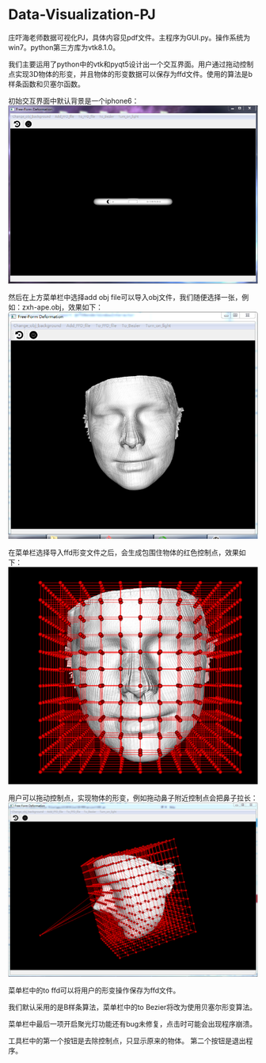 # Data-Visualization-PJ

庄吓海老师数据可视化PJ，具体内容见pdf文件。主程序为GUI.py。操作系统为win7。python第三方库为vtk8.1.0。

我们主要运用了python中的vtk和pyqt5设计出一个交互界面。用户通过拖动控制点实现3D物体的形变，并且物体的形变数据可以保存为ffd文件。使用的算法是b样条函数和贝塞尔函数。

初始交互界面中默认背景是一个iphone6：
![Image text](https://github.com/James0231/Data-Visualization-PJ/blob/master/img-folder/1.png)

然后在上方菜单栏中选择add obj file可以导入obj文件，我们随便选择一张，例如：zxh-ape.obj，效果如下：
![Image text](https://github.com/James0231/Data-Visualization-PJ/blob/master/img-folder/3.png)

在菜单栏选择导入ffd形变文件之后，会生成包围住物体的红色控制点，效果如下：
![Image text](https://github.com/James0231/Data-Visualization-PJ/blob/master/img-folder/2.png)

用户可以拖动控制点，实现物体的形变，例如拖动鼻子附近控制点会把鼻子拉长：
![Image text](https://github.com/James0231/Data-Visualization-PJ/blob/master/img-folder/4.png)

菜单栏中的to ffd可以将用户的形变操作保存为ffd文件。

我们默认采用的是B样条算法，菜单栏中的to Bezier将改为使用贝塞尔形变算法。

菜单栏中最后一项开启聚光灯功能还有bug未修复，点击时可能会出现程序崩溃。

工具栏中的第一个按钮是去除控制点，只显示原来的物体。
第二个按钮是退出程序。
